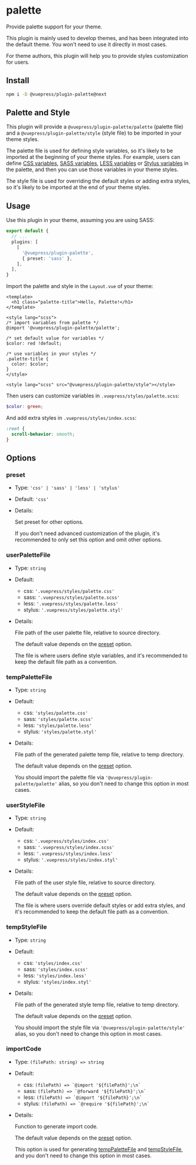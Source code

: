# palette

<NpmBadge package="@vuepress/plugin-palette" />

Provide palette support for your theme.

This plugin is mainly used to develop themes, and has been integrated into the default theme. You won't need to use it directly in most cases.

For theme authors, this plugin will help you to provide styles customization for users.

## Install

```bash
npm i -D @vuepress/plugin-palette@next
```

## Palette and Style

This plugin will provide a `@vuepress/plugin-palette/palette` (palette file) and a `@vuepress/plugin-palette/style` (style file) to be imported in your theme styles.

The palette file is used for defining style variables, so it's likely to be imported at the beginning of your theme styles. For example, users can define [CSS variables](https://developer.mozilla.org/en-US/docs/Web/CSS/Using_CSS_custom_properties), [SASS variables](https://sass-lang.com/documentation/variables), [LESS variables](http://lesscss.org/features/#variables-feature) or [Stylus variables](https://stylus-lang.com/docs/variables.html) in the palette, and then you can use those variables in your theme styles.

The style file is used for overriding the default styles or adding extra styles, so it's likely to be imported at the end of your theme styles.

## Usage

Use this plugin in your theme, assuming you are using SASS:

```ts
export default {
  // ...
  plugins: [
    [
      '@vuepress/plugin-palette',
      { preset: 'sass' },
    ],
  ],
}
```

Import the palette and style in the `Layout.vue` of your theme:

```vue
<template>
  <h1 class="palette-title">Hello, Palette!</h1>
</template>

<style lang="scss">
/* import variables from palette */
@import '@vuepress/plugin-palette/palette';

/* set default value for variables */
$color: red !default;

/* use variables in your styles */
.palette-title {
  color: $color;
}
</style>

<style lang="scss" src="@vuepress/plugin-palette/style"></style>
```

Then users can customize variables in `.vuepress/styles/palette.scss`:

```scss
$color: green;
```

And add extra styles in `.vuepress/styles/index.scss`:

```scss
:root {
  scroll-behavior: smooth;
}
```

## Options

### preset

- Type: `'css' | 'sass' | 'less' | 'stylus'`

- Default: `'css'`

- Details:

  Set preset for other options.

  If you don't need advanced customization of the plugin, it's recommended to only set this option and omit other options.

### userPaletteFile

- Type: `string`

- Default:
  - css: `'.vuepress/styles/palette.css'`
  - sass: `'.vuepress/styles/palette.scss'`
  - less: `'.vuepress/styles/palette.less'`
  - stylus: `'.vuepress/styles/palette.styl'`

- Details:

  File path of the user palette file, relative to source directory.

  The default value depends on the [preset](#preset) option.

  The file is where users define style variables, and it's recommended to keep the default file path as a convention.

### tempPaletteFile

- Type: `string`

- Default:
  - css: `'styles/palette.css'`
  - sass: `'styles/palette.scss'`
  - less: `'styles/palette.less'`
  - stylus: `'styles/palette.styl'`

- Details:

  File path of the generated palette temp file, relative to temp directory.

  The default value depends on the [preset](#preset) option.

  You should import the palette file via `'@vuepress/plugin-palette/palette'` alias, so you don't need to change this option in most cases.

### userStyleFile

- Type: `string`

- Default:
  - css: `'.vuepress/styles/index.css'`
  - sass: `'.vuepress/styles/index.scss'`
  - less: `'.vuepress/styles/index.less'`
  - stylus: `'.vuepress/styles/index.styl'`

- Details:

  File path of the user style file, relative to source directory.

  The default value depends on the [preset](#preset) option.

  The file is where users override default styles or add extra styles, and it's recommended to keep the default file path as a convention.

### tempStyleFile

- Type: `string`

- Default:
  - css: `'styles/index.css'`
  - sass: `'styles/index.scss'`
  - less: `'styles/index.less'`
  - stylus: `'styles/index.styl'`

- Details:

  File path of the generated style temp file, relative to temp directory.

  The default value depends on the [preset](#preset) option.

  You should import the style file via `'@vuepress/plugin-palette/style'` alias, so you don't need to change this option in most cases.

### importCode

- Type: `(filePath: string) => string`

- Default:
  - css: `` (filePath) => `@import '${filePath}';\n` ``
  - sass: `` (filePath) => `@forward '${filePath}';\n` ``
  - less: `` (filePath) => `@import '${filePath}';\n` ``
  - stylus: `` (filePath) => `@require '${filePath}';\n` ``

- Details:

  Function to generate import code.

  The default value depends on the [preset](#preset) option.

  This option is used for generating [tempPaletteFile](#temppalettefile) and [tempStyleFile](#tempstylefile), and you don't need to change this option in most cases.

